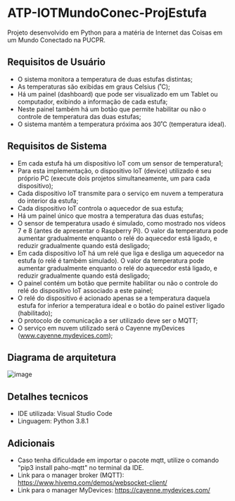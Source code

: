 # ATP-IOTMundoConec-ProjEstufa
 Projeto desenvolvido em Python para a matéria de Internet das Coisas em um Mundo Conectado na PUCPR.

## Requisitos de Usuário
- O sistema monitora a temperatura de duas estufas distintas;
- As temperaturas são exibidas em graus Celsius (˚C);
- Há um painel (dashboard) que pode ser visualizado em um Tablet ou computador, exibindo a informação de cada estufa;
- Neste painel também há um botão que permite habilitar ou não o controle de temperatura das duas estufas;
- O sistema mantém a temperatura próxima aos 30˚C (temperatura ideal).

## Requisitos de Sistema

- Em cada estufa há um dispositivo IoT com um sensor de temperatura1;
- Para esta implementação, o dispositivo IoT (device) utilizado é seu próprio PC (execute dois projetos simultaneamente, um para cada dispositivo);
- Cada dispositivo IoT transmite para o serviço em nuvem a temperatura do interior da estufa;
- Cada dispositivo IoT controla o aquecedor de sua estufa;
- Há um painel único que mostra a temperatura das duas estufas;
- O sensor de temperatura usado é simulado, como mostrado nos vídeos 7 e 8 (antes de apresentar o Raspberry Pi). O valor da temperatura pode aumentar gradualmente enquanto o relé do aquecedor está ligado, e reduzir gradualmente quando está desligado;
- Em cada dispositivo IoT há um relé que liga e desliga um aquecedor na estufa (o relé é também simulado). O valor da temperatura pode aumentar gradualmente enquanto o relé do aquecedor está ligado, e reduzir gradualmente quando está desligado;
- O painel contém um botão que permite habilitar ou não o controle do relé do dispositivo IoT associado a este painel;
- O relé do dispositivo é acionado apenas se a temperatura daquela estufa for inferior a temperatura ideal e o botão do painel estiver ligado (habilitado);
- O protocolo de comunicação a ser utilizado deve ser o MQTT;
- O serviço em nuvem utilizado será o Cayenne myDevices (www.cayenne.mydevices.com);

## Diagrama de arquitetura
![image](https://github.com/brunocesarfranco/ATP-IOTMundoConec-ProjEstufa/assets/80123383/c2a671dc-759f-40f1-8564-f5fdd80b5580)

## Detalhes tecnicos
- IDE utilizada: Visual Studio Code
- Linguagem: Python 3.8.1

## Adicionais
- Caso tenha dificuldade em importar o pacote mqtt, utilize o comando "pip3 install paho-mqtt" no terminal da IDE.
- Link para o manager broker (MQTT): https://www.hivemq.com/demos/websocket-client/
- Link para o manager MyDevices: https://cayenne.mydevices.com/
